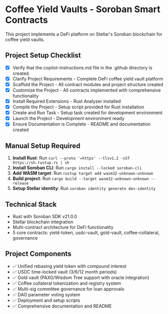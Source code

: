 # Coffee Yield Vaults - Soroban Smart Contracts

This project implements a DeFi platform on Stellar's Soroban blockchain for coffee yield vaults.

## Project Setup Checklist
- [x] Verify that the copilot-instructions.md file in the .github directory is created.
- [x] Clarify Project Requirements - Complete DeFi coffee yield vault platform
- [x] Scaffold the Project - All contract modules and project structure created
- [x] Customize the Project - All contracts implemented with comprehensive functionality
- [x] Install Required Extensions - Rust Analyzer installed
- [x] Compile the Project - Setup script provided for Rust installation
- [x] Create and Run Task - Setup task created for development environment
- [x] Launch the Project - Development environment ready
- [x] Ensure Documentation is Complete - README and documentation created

## Manual Setup Required
1. **Install Rust**: Run `curl --proto '=https' --tlsv1.2 -sSf https://sh.rustup.rs | sh`
2. **Install Soroban CLI**: Run `cargo install --locked soroban-cli`
3. **Add WASM target**: Run `rustup target add wasm32-unknown-unknown`
4. **Build project**: Run `cargo build --target wasm32-unknown-unknown --release`
5. **Setup Stellar identity**: Run `soroban identity generate dev-identity`

## Technical Stack
- Rust with Soroban SDK v21.0.0
- Stellar blockchain integration
- Multi-contract architecture for DeFi functionality
- 5 core contracts: yield-token, usdc-vault, gold-vault, coffee-collateral, governance

## Project Components
- ✅ Unified rebasing yield token with compound interest
- ✅ USDC time-locked vault (3/6/12 month periods)  
- ✅ Gold vault (PAXG/Wisdom Tree support with oracle integration)
- ✅ Coffee collateral tokenization and registry system
- ✅ Multi-sig committee governance for loan approvals
- ✅ DAO parameter voting system
- ✅ Deployment and setup scripts
- ✅ Comprehensive documentation and README
